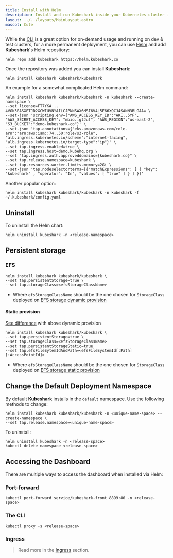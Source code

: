 ```yaml
---
title: Install with Helm
description: Install and run Kubeshark inside your Kubernetes cluster in seconds.
layout: ../../layouts/MainLayout.astro
mascot: Cute
---
```


While the [CLI](/en/install) is a great option for on-demand usage and running on dev & test clusters, for a more permanent deployment, you can use [Helm](https://helm.sh/) and add **Kubeshark**'s Helm repository:

```shell
helm repo add kubeshark https://helm.kubeshark.co
```
Once the repository was added you can install **Kubeshark**:
```shell 
helm install kubeshark kubeshark/kubeshark
```

An example for a somewhat complicated Helm command:

```shell
helm install kubeshark kubeshark/kubeshark -n kubeshark --create-namespace \
--set license=FT7YKA .. 4VGK5EASXETJD2XCWIUVNYAILCJPNNSWX6MSI6V4L5E66XQCJ4SANN3BLGAA= \
--set-json 'scripting.env={"AWS_ACCESS_KEY_ID":"AKI..5YF", "AWS_SECRET_ACCESS_KEY": "mbio..gtJuf", "AWS_REGION":"us-east-2", "S3_BUCKET":"demo-kubeshark-co"}' \
--set-json 'tap.annotations={"eks.amazonaws.com/role-arn":"arn:aws:iam::74..50:role/s3-role", "alb.ingress.kubernetes.io/scheme":"internet-facing", "alb.ingress.kubernetes.io/target-type":"ip"}' \
--set tap.ingress.enabled=true \
--set tap.ingress.host=demo.kubehq.org \
--set "tap.ingress.auth.approveddomains={kubeshark.co}" \
--set tap.release.namespace=kubeshark \
--set tap.resources.worker.limits.memory=2Gi \
--set-json 'tap.nodeselectorterms=[{"matchExpressions": [ { "key": "kubeshark" , "operator": "In", "values": [ "true" ] } ] }]'
```

Another popular option:

```shell
helm install kubeshark kubeshark/kubeshark -n kubeshark -f ~/.kubeshark/config.yaml
```

## Uninstall

To uninstall the Helm chart:
```shell
helm uninstall kubeshark -n <release-namespace>
```

## Persistent storage

### EFS

```shell
helm install kubeshark kubeshark/kubeshark \
--set tap.persistentStorage=true \
--set tap.storageClass=<efsStorageClassName>
```
* Where `efsStorageClassName` should be the one chosen for `StorageClass` deployed on [EFS storage dynamic provision](efs#sstatically-provisioned)

#### Static provision

[See difference](efs#statically-provisioned) with above dynamic provision

```shell
helm install kubeshark kubeshark/kubeshark \
--set tap.persistentStorage=true \
--set tap.storageClass=<efsStorageClassName>
--set tap.persistentStorageStatic=true
--set tap.efsFileSytemIdAndPath=<efsFileSystemId[:Path][:AccessPointId]>
```

* Where `efsStorageClassName` should be the one chosen for `StorageClass` deployed on [EFS storage static provision](efs#sstatically-provisioned)

## Change the Default Deployment Namespace

By default **Kubeshark** installs in the `default` namespace. Use the following methods to change:

```shell
helm install kubeshark kubeshark/kubeshark -n <unique-name-space> --create-namespace \
--set tap.release.namespace=<unique-name-space>
```

To uninstall:
```shell
helm uninstall kubeshark -n <release-space>
kubectl delete namespace <release-space>
```

## Accessing the Dashboard

There are multiple ways to access the dashboard when installed via Helm:

### Port-forward

```shell
kubectl port-forward service/kubeshark-front 8899:80 -n <release-space>
```

### The CLI

```shell
kubectl proxy -s <release-space>
```

### Ingress
> Read more in the [Ingress](/en/ingress) section.


